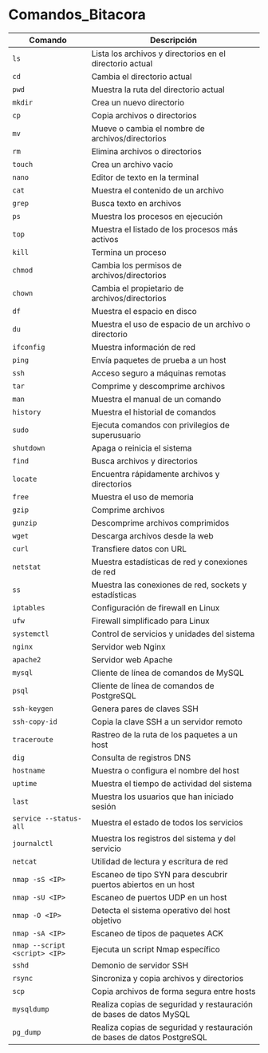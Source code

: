 # Comandos_Bitacora

| Comando | Descripción |
|---------|-------------|
| `ls` | Lista los archivos y directorios en el directorio actual |
| `cd` | Cambia el directorio actual |
| `pwd` | Muestra la ruta del directorio actual |
| `mkdir` | Crea un nuevo directorio |
| `cp` | Copia archivos o directorios |
| `mv` | Mueve o cambia el nombre de archivos/directorios |
| `rm` | Elimina archivos o directorios |
| `touch` | Crea un archivo vacío |
| `nano` | Editor de texto en la terminal |
| `cat` | Muestra el contenido de un archivo |
| `grep` | Busca texto en archivos |
| `ps` | Muestra los procesos en ejecución |
| `top` | Muestra el listado de los procesos más activos |
| `kill` | Termina un proceso |
| `chmod` | Cambia los permisos de archivos/directorios |
| `chown` | Cambia el propietario de archivos/directorios |
| `df` | Muestra el espacio en disco |
| `du` | Muestra el uso de espacio de un archivo o directorio |
| `ifconfig` | Muestra información de red |
| `ping` | Envía paquetes de prueba a un host |
| `ssh` | Acceso seguro a máquinas remotas |
| `tar` | Comprime y descomprime archivos |
| `man` | Muestra el manual de un comando |
| `history` | Muestra el historial de comandos |
| `sudo` | Ejecuta comandos con privilegios de superusuario |
| `shutdown` | Apaga o reinicia el sistema |
| `find` | Busca archivos y directorios |
| `locate` | Encuentra rápidamente archivos y directorios |
| `free` | Muestra el uso de memoria |
| `gzip` | Comprime archivos |
| `gunzip` | Descomprime archivos comprimidos |
| `wget` | Descarga archivos desde la web |
| `curl` | Transfiere datos con URL |
| `netstat` | Muestra estadísticas de red y conexiones de red |
| `ss` | Muestra las conexiones de red, sockets y estadísticas |
| `iptables` | Configuración de firewall en Linux |
| `ufw` | Firewall simplificado para Linux |
| `systemctl` | Control de servicios y unidades del sistema |
| `nginx` | Servidor web Nginx |
| `apache2` | Servidor web Apache |
| `mysql` | Cliente de línea de comandos de MySQL |
| `psql` | Cliente de línea de comandos de PostgreSQL |
| `ssh-keygen` | Genera pares de claves SSH |
| `ssh-copy-id` | Copia la clave SSH a un servidor remoto |
| `traceroute` | Rastreo de la ruta de los paquetes a un host |
| `dig` | Consulta de registros DNS |
| `hostname` | Muestra o configura el nombre del host |
| `uptime` | Muestra el tiempo de actividad del sistema |
| `last` | Muestra los usuarios que han iniciado sesión |
| `service --status-all` | Muestra el estado de todos los servicios |
| `journalctl` | Muestra los registros del sistema y del servicio |
| `netcat` | Utilidad de lectura y escritura de red |
| `nmap -sS <IP>` | Escaneo de tipo SYN para descubrir puertos abiertos en un host |
| `nmap -sU <IP>` | Escaneo de puertos UDP en un host |
| `nmap -O <IP>` | Detecta el sistema operativo del host objetivo |
| `nmap -sA <IP>` | Escaneo de tipos de paquetes ACK |
| `nmap --script <script> <IP>` | Ejecuta un script Nmap específico |
| `sshd` | Demonio de servidor SSH |
| `rsync` | Sincroniza y copia archivos y directorios |
| `scp` | Copia archivos de forma segura entre hosts |
| `mysqldump` | Realiza copias de seguridad y restauración de bases de datos MySQL |
| `pg_dump` | Realiza copias de seguridad y restauración de bases de datos PostgreSQL |


